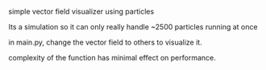 simple vector field visualizer using particles

Its a simulation so it can only really handle ~2500 particles running at once

in main.py, change the vector field to others to visualize it.

complexity of the function has minimal effect on performance.